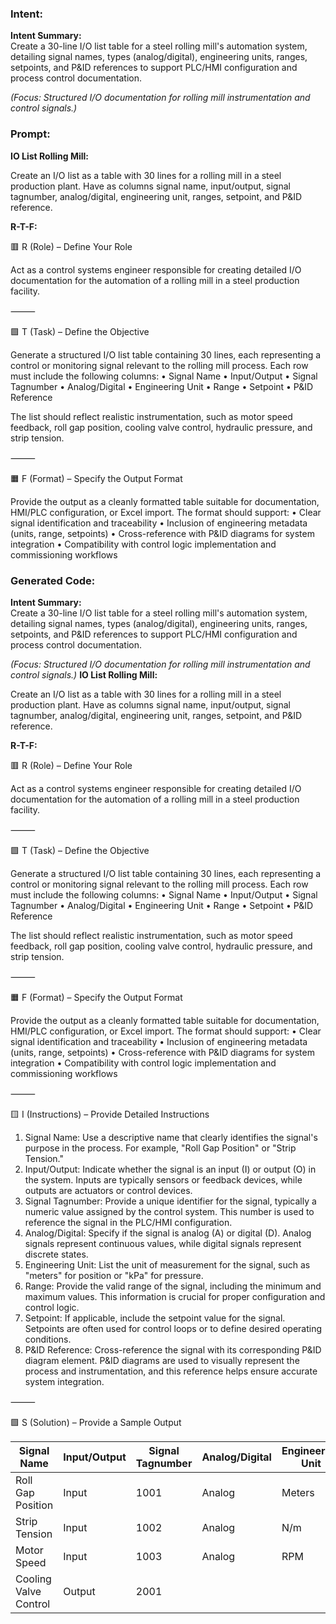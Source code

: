 ### Intent:
**Intent Summary:**  
Create a 30-line I/O list table for a steel rolling mill's automation system, detailing signal names, types (analog/digital), engineering units, ranges, setpoints, and P&ID references to support PLC/HMI configuration and process control documentation.  

*(Focus: Structured I/O documentation for rolling mill instrumentation and control signals.)*

### Prompt:
**IO List Rolling Mill:**

Create an I/O list as a table with 30 lines for a rolling mill in a steel production plant. Have as columns signal name, input/output, signal tagnumber, analog/digital, engineering unit, ranges, setpoint, and P&ID reference.

**R-T-F:**

🟥 R (Role) – Define Your Role

Act as a control systems engineer responsible for creating detailed I/O documentation for the automation of a rolling mill in a steel production facility.

⸻

🟩 T (Task) – Define the Objective

Generate a structured I/O list table containing 30 lines, each representing a control or monitoring signal relevant to the rolling mill process. Each row must include the following columns:
	•	Signal Name
	•	Input/Output
	•	Signal Tagnumber
	•	Analog/Digital
	•	Engineering Unit
	•	Range
	•	Setpoint
	•	P&ID Reference

The list should reflect realistic instrumentation, such as motor speed feedback, roll gap position, cooling valve control, hydraulic pressure, and strip tension.

⸻

🟧 F (Format) – Specify the Output Format

Provide the output as a cleanly formatted table suitable for documentation, HMI/PLC configuration, or Excel import. The format should support:
	•	Clear signal identification and traceability
	•	Inclusion of engineering metadata (units, range, setpoints)
	•	Cross-reference with P&ID diagrams for system integration
	•	Compatibility with control logic implementation and commissioning workflows

### Generated Code:
**Intent Summary:**  
Create a 30-line I/O list table for a steel rolling mill's automation system, detailing signal names, types (analog/digital), engineering units, ranges, setpoints, and P&ID references to support PLC/HMI configuration and process control documentation.  

*(Focus: Structured I/O documentation for rolling mill instrumentation and control signals.)*
**IO List Rolling Mill:**

Create an I/O list as a table with 30 lines for a rolling mill in a steel production plant. Have as columns signal name, input/output, signal tagnumber, analog/digital, engineering unit, ranges, setpoint, and P&ID reference.

**R-T-F:**

🟥 R (Role) – Define Your Role

Act as a control systems engineer responsible for creating detailed I/O documentation for the automation of a rolling mill in a steel production facility.

⸻

🟩 T (Task) – Define the Objective

Generate a structured I/O list table containing 30 lines, each representing a control or monitoring signal relevant to the rolling mill process. Each row must include the following columns:
	•	Signal Name
	•	Input/Output
	•	Signal Tagnumber
	•	Analog/Digital
	•	Engineering Unit
	•	Range
	•	Setpoint
	•	P&ID Reference

The list should reflect realistic instrumentation, such as motor speed feedback, roll gap position, cooling valve control, hydraulic pressure, and strip tension.

⸻

🟧 F (Format) – Specify the Output Format

Provide the output as a cleanly formatted table suitable for documentation, HMI/PLC configuration, or Excel import. The format should support:
	•	Clear signal identification and traceability
	•	Inclusion of engineering metadata (units, range, setpoints)
	•	Cross-reference with P&ID diagrams for system integration
	•	Compatibility with control logic implementation and commissioning workflows

⸻

🟨 I (Instructions) – Provide Detailed Instructions

1.	Signal Name: Use a descriptive name that clearly identifies the signal's purpose in the process. For example, "Roll Gap Position" or "Strip Tension."
2.	Input/Output: Indicate whether the signal is an input (I) or output (O) in the system. Inputs are typically sensors or feedback devices, while outputs are actuators or control devices.
3.	Signal Tagnumber: Provide a unique identifier for the signal, typically a numeric value assigned by the control system. This number is used to reference the signal in the PLC/HMI configuration.
4.	Analog/Digital: Specify if the signal is analog (A) or digital (D). Analog signals represent continuous values, while digital signals represent discrete states.
5.	Engineering Unit: List the unit of measurement for the signal, such as "meters" for position or "kPa" for pressure.
6.	Range: Provide the valid range of the signal, including the minimum and maximum values. This information is crucial for proper configuration and control logic.
7.	Setpoint: If applicable, include the setpoint value for the signal. Setpoints are often used for control loops or to define desired operating conditions.
8.	P&ID Reference: Cross-reference the signal with its corresponding P&ID diagram element. P&ID diagrams are used to visually represent the process and instrumentation, and this reference helps ensure accurate system integration.

⸻

🟩 S (Solution) – Provide a Sample Output

| Signal Name | Input/Output | Signal Tagnumber | Analog/Digital | Engineering Unit | Range | Setpoint | P&ID Reference |
|-------------|--------------|-----------------|----------------|------------------|-------|----------|----------------|
| Roll Gap Position | Input | 1001 | Analog | Meters | 0.0 - 1.0 | 0.5 | P1-001   |
| Strip Tension | Input | 1002 | Analog | N/m | 0.0 - 100.0 | 50.0 | P2-002   |
| Motor Speed | Input | 1003 | Analog | RPM | 0.0 - 3000.0 | 1500.0 | P3-003   |
| Cooling Valve Control | Output | 2001
